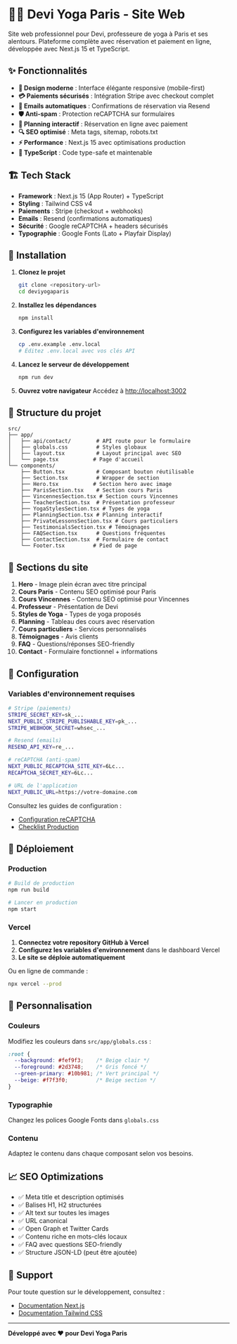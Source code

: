 # 🧘‍♀️ Devi Yoga Paris - Site Web

Site web professionnel pour Devi, professeure de yoga à Paris et ses alentours. Plateforme complète avec réservation et paiement en ligne, développée avec Next.js 15 et TypeScript.

## ✨ Fonctionnalités

- **🎨 Design moderne** : Interface élégante responsive (mobile-first)
- **💳 Paiements sécurisés** : Intégration Stripe avec checkout complet
- **📧 Emails automatiques** : Confirmations de réservation via Resend
- **🛡️ Anti-spam** : Protection reCAPTCHA sur formulaires
- **📅 Planning interactif** : Réservation en ligne avec paiement
- **🔍 SEO optimisé** : Meta tags, sitemap, robots.txt
- **⚡ Performance** : Next.js 15 avec optimisations production
- **🎯 TypeScript** : Code type-safe et maintenable

## 🏗️ Tech Stack

- **Framework** : Next.js 15 (App Router) + TypeScript
- **Styling** : Tailwind CSS v4
- **Paiements** : Stripe (checkout + webhooks)
- **Emails** : Resend (confirmations automatiques)
- **Sécurité** : Google reCAPTCHA + headers sécurisés
- **Typographie** : Google Fonts (Lato + Playfair Display)

## 🚀 Installation

1. **Clonez le projet**
   ```bash
   git clone <repository-url>
   cd deviyogaparis
   ```

2. **Installez les dépendances**
   ```bash
   npm install
   ```

3. **Configurez les variables d'environnement**
   ```bash
   cp .env.example .env.local
   # Éditez .env.local avec vos clés API
   ```

4. **Lancez le serveur de développement**
   ```bash
   npm run dev
   ```

5. **Ouvrez votre navigateur**
   Accédez à [http://localhost:3002](http://localhost:3002)

## 📁 Structure du projet

```
src/
├── app/
│   ├── api/contact/        # API route pour le formulaire
│   ├── globals.css         # Styles globaux
│   ├── layout.tsx          # Layout principal avec SEO
│   └── page.tsx           # Page d'accueil
└── components/
    ├── Button.tsx          # Composant bouton réutilisable
    ├── Section.tsx         # Wrapper de section
    ├── Hero.tsx           # Section hero avec image
    ├── ParisSection.tsx    # Section cours Paris
    ├── VincennesSection.tsx # Section cours Vincennes
    ├── TeacherSection.tsx  # Présentation professeur
    ├── YogaStylesSection.tsx # Types de yoga
    ├── PlanningSection.tsx # Planning interactif
    ├── PrivateLessonsSection.tsx # Cours particuliers
    ├── TestimonialsSection.tsx # Témoignages
    ├── FAQSection.tsx      # Questions fréquentes
    ├── ContactSection.tsx  # Formulaire de contact
    └── Footer.tsx         # Pied de page
```

## 🎯 Sections du site

1. **Hero** - Image plein écran avec titre principal
2. **Cours Paris** - Contenu SEO optimisé pour Paris
3. **Cours Vincennes** - Contenu SEO optimisé pour Vincennes
4. **Professeur** - Présentation de Devi
5. **Styles de Yoga** - Types de yoga proposés
6. **Planning** - Tableau des cours avec réservation
7. **Cours particuliers** - Services personnalisés
8. **Témoignages** - Avis clients
9. **FAQ** - Questions/réponses SEO-friendly
10. **Contact** - Formulaire fonctionnel + informations

## 🔧 Configuration

### Variables d'environnement requises
```bash
# Stripe (paiements)
STRIPE_SECRET_KEY=sk_...
NEXT_PUBLIC_STRIPE_PUBLISHABLE_KEY=pk_...
STRIPE_WEBHOOK_SECRET=whsec_...

# Resend (emails)
RESEND_API_KEY=re_...

# reCAPTCHA (anti-spam)
NEXT_PUBLIC_RECAPTCHA_SITE_KEY=6Lc...
RECAPTCHA_SECRET_KEY=6Lc...

# URL de l'application
NEXT_PUBLIC_URL=https://votre-domaine.com
```

Consultez les guides de configuration :
- [Configuration reCAPTCHA](./RECAPTCHA_SETUP.md)
- [Checklist Production](./PRODUCTION_CHECKLIST.md)

## 🚀 Déploiement

### Production
```bash
# Build de production
npm run build

# Lancer en production  
npm start
```

### Vercel
1. **Connectez votre repository GitHub à Vercel**
2. **Configurez les variables d'environnement** dans le dashboard Vercel
3. **Le site se déploie automatiquement**

Ou en ligne de commande :
```bash
npx vercel --prod
```

## 🎨 Personnalisation

### Couleurs
Modifiez les couleurs dans `src/app/globals.css` :
```css
:root {
  --background: #fef9f3;    /* Beige clair */
  --foreground: #2d3748;    /* Gris foncé */
  --green-primary: #10b981; /* Vert principal */
  --beige: #f7f3f0;         /* Beige section */
}
```

### Typographie
Changez les polices Google Fonts dans `globals.css`

### Contenu
Adaptez le contenu dans chaque composant selon vos besoins.

## 📈 SEO Optimizations

- ✅ Meta title et description optimisés
- ✅ Balises H1, H2 structurées
- ✅ Alt text sur toutes les images  
- ✅ URL canonical
- ✅ Open Graph et Twitter Cards
- ✅ Contenu riche en mots-clés locaux
- ✅ FAQ avec questions SEO-friendly
- ✅ Structure JSON-LD (peut être ajoutée)

## 🤝 Support

Pour toute question sur le développement, consultez :
- [Documentation Next.js](https://nextjs.org/docs)
- [Documentation Tailwind CSS](https://tailwindcss.com/docs)

---

**Développé avec ❤️ pour Devi Yoga Paris**